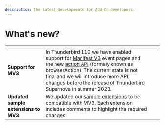 ```yaml
---
description: The latest developments for Add-On developers.
---
```


# What's new?

<table data-card-size="large" data-view="cards"><thead><tr><th></th><th></th><th></th><th data-hidden data-card-target data-type="content-ref"></th></tr></thead><tbody><tr><td><strong>Support for MV3</strong></td><td>In Thunderbird 110 we have enabled support for <a href="manifest-v3.md">Manifest V3</a> event pages and the new <a href="https://webextension-api.thunderbird.net/en/latest-mv3/action.html">action API</a> (formaly known as browserAction). The current state is not final and we will introduce more API changes before the release of Thunderbird Supernova in summer 2023.</td><td></td><td></td></tr><tr><td><strong>Updated sample extensions to MV3</strong></td><td>We updated our <a href="https://github.com/thundernest/sample-extensions">sample extensions</a> to be compatible with MV3. Each extension includes comments to highlight the required changes.</td><td></td><td></td></tr></tbody></table>
